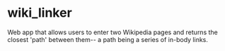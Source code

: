 wiki_linker
===========
Web app that allows users to enter two Wikipedia pages and returns the closest 'path' between them--
a path being a series of in-body links.
